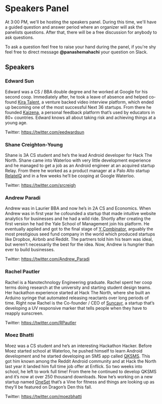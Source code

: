 # Speakers Panel

At 3:00 PM, we'll be hosting the speakers panel.  During this time, we'll have a guided question and answer period where an organizer will ask the panelists questions.  After that, there will be a free discussion for anybody to ask questions.

To ask a question feel free to raise your hand during the panel, if you're shy feel free to direct message **@panashemahachi** your question on Slack.

## Speakers
### Edward Sun
Edward was a CS / BBA double degree and he worked at Google for his second coop.  Immediately after, he took a leave of absence and helped co-found [Kira Talent](https://www.kiratalent.com/), a venture backed video interview platform, which ended up becoming one of the most successful Next 36 startups.  From there he founded [Kaizena](https://kaizena.com/), a personal feedback platform that’s used by educators in 80+ countries.  Edward knows all about taking risk and achieving things at a young age.

Twitter: https://twitter.com/eedwardsun

### Shane Creighton-Young
Shane is 3A CS student and he’s the lead Android developer for Hack The North. Shane came into Waterloo with very little development experience and he managed to get a job as an Android engineer at an acquired startup Relay.  From there he worked as a product manager at a Palo Alto startup [RelateIQ](https://www.relateiq.com/) and in a few weeks he’ll be cooping at Google Waterloo.

Twitter: https://twitter.com/srcreigh

### Andrew Paradi
Andrew was in Laurier BBA and now he’s in 2A CS and Economics.  When Andrew was in first year he cofounded a startup that made intuitive website analytics for businesses and he had a wild ride.  Shortly after creating the first version he had the Yale School of Management join his platform. He eventually applied and got to the final stage of [Y Combinator](http://www.ycombinator.com/), arguably the most prestigious seed fund company in the world which produced startups like Dropbox, Airbnb and Reddit. The partners told him his team was ideal, but weren’t necessarily the best for the idea.  Now, Andrew is hungrier than ever to build businesses.

Twitter: https://twitter.com/Andrew_Paradi

### Rachel Pautler
Rachel is a Nanotechnology Engineering graduate. Rachel spent her coop terms doing research at the university and starting student design teams.  Her hackathon experience started at Hack The North, where she built an Arduino syringe that automated releasing reactants over long periods of time.  Right now Rachel is the Co-founder / CEO of [Suncayr](http://www.suncayr.ca/), a startup that’s developing a UV responsive marker that tells people when they have to reapply sunscreen.

Twitter: https://twitter.com/RPautler

### Moez Bhatti
Moez was a CS student and he’s an interesting Hackathon Hacker.  Before Moez started school at Waterloo, he pushed himself to learn Android development and he started developing an SMS app called [QKSMS](https://play.google.com/store/apps/details?id=com.moez.QKSMS&hl=en).  This got him known among the Reddit Android community and at Hack the North last year it landed him full time job offer at Enflick.  So two weeks into school, he left to work full time! From there he continued to develop QKSMS and it’s now at over 250 thousand downloads.  Now he’s working on a new startup named [OneSet](https://www.oneset.co/) that’s a Vine for fitness and things are looking up as they’ll be featured on Dragon’s Den this fall.

Twitter: https://twitter.com/moezbhatti
